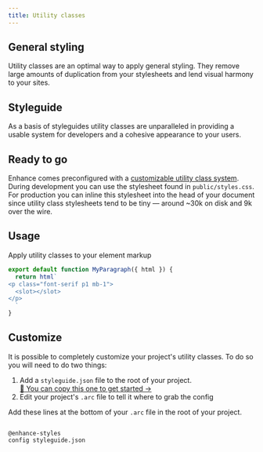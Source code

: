 ```yaml
---
title: Utility classes
---
```


## General styling
Utility classes are an optimal way to apply general styling. They remove large amounts of duplication from your stylesheets and lend visual harmony to your sites.

## Styleguide
As a basis of styleguides utility classes are unparalleled in providing a usable system for developers and a cohesive appearance to your users.

## Ready to go
Enhance comes preconfigured with a [customizable utility class system](https://github.com/enhance-dev/enhance-styles). During development you can use the stylesheet found in `public/styles.css`. For production you can inline this stylesheet into the head of your document since utility class stylesheets tend to be tiny — around ~30k on disk and 9k over the wire.

## Usage
Apply utility classes to your element markup

```javascript
export default function MyParagraph({ html }) {
  return html`
<p class="font-serif p1 mb-1">
  <slot></slot>
</p>
  `
}
```

## Customize
It is possible to completely customize your project's utility classes. To do so you will need to do two things:
1. Add a `styleguide.json` file to the root of your project. <br>
     [ 📄 You can copy this one to get started →](https://raw.githubusercontent.com/enhance-dev/enhance-styles/main/config.json)
2. Edit your project's `.arc` file to tell it where to grab the config

Add these lines at the bottom of your `.arc` file in the root of your project.
```arc

@enhance-styles
config styleguide.json
```

